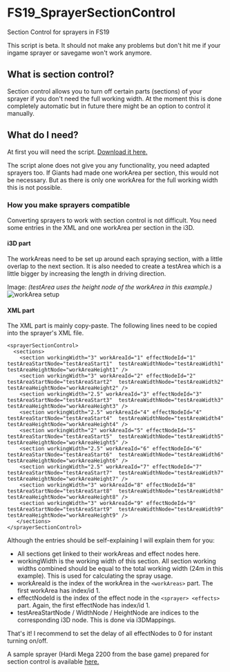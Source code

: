 # FS19_SprayerSectionControl
Section Control for sprayers in FS19

This script is beta. It should not make any problems but don't hit me if your ingame sprayer or savegame won't work anymore.

## What is section control?
Section control allows you to turn off certain parts (sections) of your sprayer if you don't need the full working width. 
At the moment this is done completely automatic but in future there might be an option to control it manually.

## What do I need?
At first you will need the script. [Download it here.](https://github.com/RivalAUT/FS19_SprayerSectionControl/raw/master/FS19_SprayerSectionControl.zip)

The script alone does not give you any functionality, you need adapted sprayers too. If Giants had made one workArea per section, this would not be necessary.
But as there is only one workArea for the full working width this is not possible.

### How you make sprayers compatible
Converting sprayers to work with section control is not difficult. You need some entries in the XML and one workArea per section in the i3D.

#### i3D part
The workAreas need to be set up around each spraying section, with a little overlap to the next section. 
It is also needed to create a testArea which is a little bigger by increasing the length in driving direction.

Image: *(testArea uses the height node of the workArea in this example.)*
![workArea setup](http://rival.bplaced.net/SSC_workArea.png)

#### XML part
The XML part is mainly copy-paste. The following lines need to be copied into the sprayer's XML file.
```
<sprayerSectionControl>
  <sections>
    <section workingWidth="3" workAreaId="1" effectNodeId="1" testAreaStartNode="testAreaStart1"  testAreaWidthNode="testAreaWidth1"  testAreaHeightNode="workAreaHeight1" />
    <section workingWidth="3" workAreaId="2" effectNodeId="2" testAreaStartNode="testAreaStart2"  testAreaWidthNode="testAreaWidth2"  testAreaHeightNode="workAreaHeight2" />
    <section workingWidth="2.5" workAreaId="3" effectNodeId="3" testAreaStartNode="testAreaStart3"  testAreaWidthNode="testAreaWidth3"  testAreaHeightNode="workAreaHeight3" />
    <section workingWidth="2.5" workAreaId="4" effectNodeId="4" testAreaStartNode="testAreaStart4"  testAreaWidthNode="testAreaWidth4"  testAreaHeightNode="workAreaHeight4" />
    <section workingWidth="2" workAreaId="5" effectNodeId="5" testAreaStartNode="testAreaStart5"  testAreaWidthNode="testAreaWidth5"  testAreaHeightNode="workAreaHeight5" />
    <section workingWidth="2.5" workAreaId="6" effectNodeId="6" testAreaStartNode="testAreaStart6"  testAreaWidthNode="testAreaWidth6"  testAreaHeightNode="workAreaHeight6" />
    <section workingWidth="2.5" workAreaId="7" effectNodeId="7" testAreaStartNode="testAreaStart7"  testAreaWidthNode="testAreaWidth7"  testAreaHeightNode="workAreaHeight7" />
    <section workingWidth="3" workAreaId="8" effectNodeId="8" testAreaStartNode="testAreaStart8"  testAreaWidthNode="testAreaWidth8"  testAreaHeightNode="workAreaHeight8" />
    <section workingWidth="3" workAreaId="9" effectNodeId="9" testAreaStartNode="testAreaStart9"  testAreaWidthNode="testAreaWidth9"  testAreaHeightNode="workAreaHeight9" />
   </sections>
</sprayerSectionControl>
```
Although the entries should be self-explaining I will explain them for you:
- All sections get linked to their workAreas and effect nodes here.
- workingWidth is the working width of this section. All section working widths combined should be equal to the total working width (24m in this example). This is used for calculating the spray usage.
- workAreaId is the index of the workArea in the `<workAreas>` part. The first workArea has index/id 1.
- effectNodeId is the index of the effect node in the `<sprayer> <effects>` part. Again, the first effectNode has index/id 1.
- testAreaStartNode / WidthNode / HeightNode are indices to the corresponding i3D node. This is done via i3DMappings.


That's it! I recommend to set the delay of all effectNodes to 0 for instant turning on/off.

A sample sprayer (Hardi Mega 2200 from the base game) prepared for section control is available [here.](https://github.com/RivalAUT/FS19_SprayerSectionControl/raw/master/FS19_HardiMega2200.zip)
